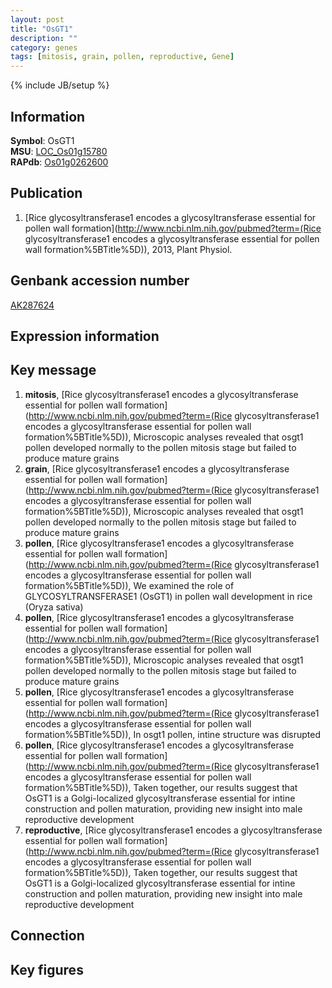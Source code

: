 ```yaml
---
layout: post
title: "OsGT1"
description: ""
category: genes
tags: [mitosis, grain, pollen, reproductive, Gene]
---
```

{% include JB/setup %}

## Information
__Symbol__: OsGT1  
__MSU__: [LOC_Os01g15780](http://rice.plantbiology.msu.edu/cgi-bin/ORF_infopage.cgi?orf=LOC_Os01g15780)  
__RAPdb__: [Os01g0262600](http://rapdb.dna.affrc.go.jp/viewer/gbrowse_details/irgsp1?name=Os01g0262600)  

## Publication
1. [Rice glycosyltransferase1 encodes a glycosyltransferase essential for pollen wall formation](http://www.ncbi.nlm.nih.gov/pubmed?term=(Rice glycosyltransferase1 encodes a glycosyltransferase essential for pollen wall formation%5BTitle%5D)), 2013, Plant Physiol.

## Genbank accession number
[AK287624](http://www.ncbi.nlm.nih.gov/nuccore/AK287624)

## Expression information

## Key message
1. __mitosis__, [Rice glycosyltransferase1 encodes a glycosyltransferase essential for pollen wall formation](http://www.ncbi.nlm.nih.gov/pubmed?term=(Rice glycosyltransferase1 encodes a glycosyltransferase essential for pollen wall formation%5BTitle%5D)),  Microscopic analyses revealed that osgt1 pollen developed normally to the pollen mitosis stage but failed to produce mature grains
2. __grain__, [Rice glycosyltransferase1 encodes a glycosyltransferase essential for pollen wall formation](http://www.ncbi.nlm.nih.gov/pubmed?term=(Rice glycosyltransferase1 encodes a glycosyltransferase essential for pollen wall formation%5BTitle%5D)),  Microscopic analyses revealed that osgt1 pollen developed normally to the pollen mitosis stage but failed to produce mature grains
3. __pollen__, [Rice glycosyltransferase1 encodes a glycosyltransferase essential for pollen wall formation](http://www.ncbi.nlm.nih.gov/pubmed?term=(Rice glycosyltransferase1 encodes a glycosyltransferase essential for pollen wall formation%5BTitle%5D)),  We examined the role of GLYCOSYLTRANSFERASE1 (OsGT1) in pollen wall development in rice (Oryza sativa)
4. __pollen__, [Rice glycosyltransferase1 encodes a glycosyltransferase essential for pollen wall formation](http://www.ncbi.nlm.nih.gov/pubmed?term=(Rice glycosyltransferase1 encodes a glycosyltransferase essential for pollen wall formation%5BTitle%5D)),  Microscopic analyses revealed that osgt1 pollen developed normally to the pollen mitosis stage but failed to produce mature grains
5. __pollen__, [Rice glycosyltransferase1 encodes a glycosyltransferase essential for pollen wall formation](http://www.ncbi.nlm.nih.gov/pubmed?term=(Rice glycosyltransferase1 encodes a glycosyltransferase essential for pollen wall formation%5BTitle%5D)),  In osgt1 pollen, intine structure was disrupted
6. __pollen__, [Rice glycosyltransferase1 encodes a glycosyltransferase essential for pollen wall formation](http://www.ncbi.nlm.nih.gov/pubmed?term=(Rice glycosyltransferase1 encodes a glycosyltransferase essential for pollen wall formation%5BTitle%5D)),  Taken together, our results suggest that OsGT1 is a Golgi-localized glycosyltransferase essential for intine construction and pollen maturation, providing new insight into male reproductive development
7. __reproductive__, [Rice glycosyltransferase1 encodes a glycosyltransferase essential for pollen wall formation](http://www.ncbi.nlm.nih.gov/pubmed?term=(Rice glycosyltransferase1 encodes a glycosyltransferase essential for pollen wall formation%5BTitle%5D)),  Taken together, our results suggest that OsGT1 is a Golgi-localized glycosyltransferase essential for intine construction and pollen maturation, providing new insight into male reproductive development

## Connection

## Key figures


